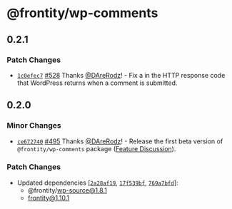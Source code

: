 # @frontity/wp-comments

## 0.2.1

### Patch Changes

- [`1c0efec7`](https://github.com/frontity/frontity/commit/1c0efec742f0dff27d223815008ea2bcc31166f3) [#528](https://github.com/frontity/frontity/pull/528) Thanks [@DAreRodz](https://github.com/DAreRodz)! - Fix a in the HTTP response code that WordPress returns when a comment is submitted.

## 0.2.0

### Minor Changes

- [`ce672740`](https://github.com/frontity/frontity/commit/ce672740f63e215ced6f62bf2d9554734cefa46c) [#495](https://github.com/frontity/frontity/pull/495) Thanks [@DAreRodz](https://github.com/DAreRodz)! - Release the first beta version of `@frontity/wp-comments` package ([Feature Discussion](https://community.frontity.org/t/wordpress-comments-package/1267)).

### Patch Changes

- Updated dependencies [[`2a28af19`](https://github.com/frontity/frontity/commit/2a28af19ef6cd2d148c8418895387943c7c8a95f), [`17f539bf`](https://github.com/frontity/frontity/commit/17f539bfb547105bd4565735c5491f2400c3c8fe), [`769a7bfd`](https://github.com/frontity/frontity/commit/769a7bfd047d388053e45b13d75ca84510afa02d)]:
  - @frontity/wp-source@1.8.1
  - frontity@1.10.1
